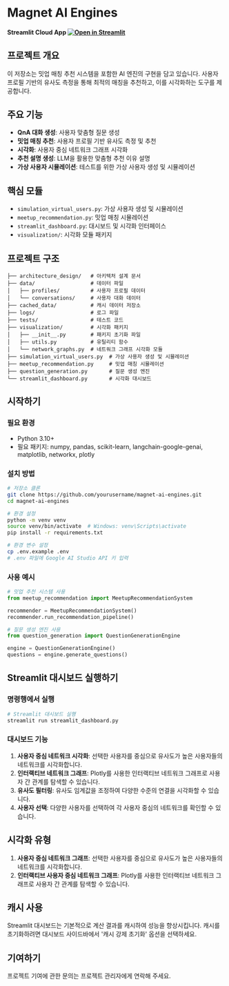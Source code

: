 # Magnet AI Engines
#### Streamlit Cloud App [![Open in Streamlit](https://static.streamlit.io/badges/streamlit_badge_black_white.svg)](https://magnet-ai-engines-chfe8yraiws55ws4q66u3a.streamlit.app/)

## 프로젝트 개요
이 저장소는 밋업 매칭 추천 시스템을 포함한 AI 엔진의 구현을 담고 있습니다. 사용자 프로필 기반의 유사도 측정을 통해 최적의 매칭을 추천하고, 이를 시각화하는 도구를 제공합니다.

## 주요 기능
- **QnA 대화 생성**: 사용자 맞춤형 질문 생성
- **밋업 매칭 추천**: 사용자 프로필 기반 유사도 측정 및 추천
- **시각화**: 사용자 중심 네트워크 그래프 시각화
- **추천 설명 생성**: LLM을 활용한 맞춤형 추천 이유 설명
- **가상 사용자 시뮬레이션**: 테스트를 위한 가상 사용자 생성 및 시뮬레이션

## 핵심 모듈
- `simulation_virtual_users.py`: 가상 사용자 생성 및 시뮬레이션
- `meetup_recommendation.py`: 밋업 매칭 시뮬레이션
- `streamlit_dashboard.py`: 대시보드 및 시각화 인터페이스
- `visualization/`: 시각화 모듈 패키지

## 프로젝트 구조

```
├── architecture_design/   # 아키텍처 설계 문서
├── data/                  # 데이터 파일
│   ├── profiles/          # 사용자 프로필 데이터
│   └── conversations/     # 사용자 대화 데이터
├── cached_data/           # 캐시 데이터 저장소
├── logs/                  # 로그 파일
├── tests/                 # 테스트 코드
├── visualization/         # 시각화 패키지
│   ├── __init__.py        # 패키지 초기화 파일
│   ├── utils.py           # 유틸리티 함수
│   └── network_graphs.py  # 네트워크 그래프 시각화 모듈
├── simulation_virtual_users.py  # 가상 사용자 생성 및 시뮬레이션
├── meetup_recommendation.py     # 밋업 매칭 시뮬레이션
├── question_generation.py       # 질문 생성 엔진
└── streamlit_dashboard.py       # 시각화 대시보드
```

## 시작하기

### 필요 환경
- Python 3.10+
- 필요 패키지: numpy, pandas, scikit-learn, langchain-google-genai, matplotlib, networkx, plotly

### 설치 방법
```bash
# 저장소 클론
git clone https://github.com/yourusername/magnet-ai-engines.git
cd magnet-ai-engines

# 환경 설정
python -m venv venv
source venv/bin/activate  # Windows: venv\Scripts\activate
pip install -r requirements.txt

# 환경 변수 설정
cp .env.example .env
# .env 파일에 Google AI Studio API 키 입력
```

### 사용 예시
```python
# 밋업 추천 시스템 사용
from meetup_recommendation import MeetupRecommendationSystem

recommender = MeetupRecommendationSystem()
recommender.run_recommendation_pipeline()

# 질문 생성 엔진 사용
from question_generation import QuestionGenerationEngine

engine = QuestionGenerationEngine()
questions = engine.generate_questions()
```

## Streamlit 대시보드 실행하기

### 명령행에서 실행

```bash
# Streamlit 대시보드 실행
streamlit run streamlit_dashboard.py
```

### 대시보드 기능

1. **사용자 중심 네트워크 시각화**: 선택한 사용자를 중심으로 유사도가 높은 사용자들의 네트워크를 시각화합니다.
2. **인터랙티브 네트워크 그래프**: Plotly를 사용한 인터랙티브 네트워크 그래프로 사용자 간 관계를 탐색할 수 있습니다.
3. **유사도 필터링**: 유사도 임계값을 조정하여 다양한 수준의 연결을 시각화할 수 있습니다.
4. **사용자 선택**: 다양한 사용자를 선택하여 각 사용자 중심의 네트워크를 확인할 수 있습니다.

## 시각화 유형

1. **사용자 중심 네트워크 그래프**: 선택한 사용자를 중심으로 유사도가 높은 사용자들의 네트워크를 시각화합니다.
2. **인터랙티브 사용자 중심 네트워크 그래프**: Plotly를 사용한 인터랙티브 네트워크 그래프로 사용자 간 관계를 탐색할 수 있습니다.

## 캐시 사용

Streamlit 대시보드는 기본적으로 계산 결과를 캐시하여 성능을 향상시킵니다. 캐시를 초기화하려면 대시보드 사이드바에서 '캐시 강제 초기화' 옵션을 선택하세요.

## 기여하기
프로젝트 기여에 관한 문의는 프로젝트 관리자에게 연락해 주세요.
